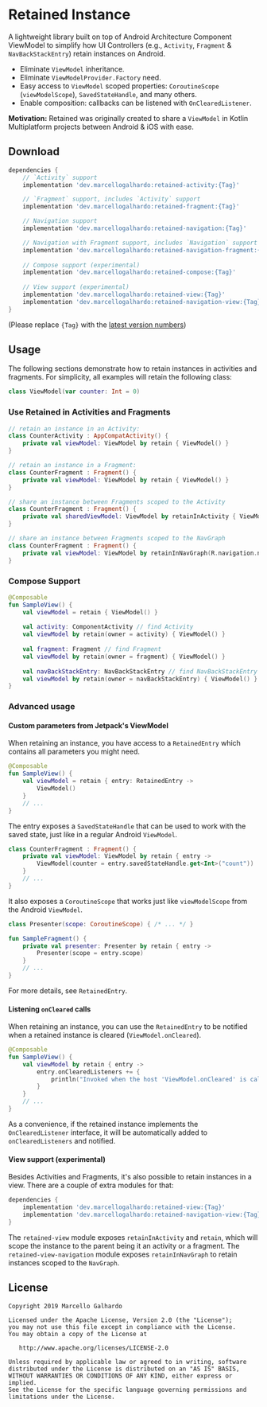 # Retained Instance

A lightweight library built on top of Android Architecture Component ViewModel to simplify how UI Controllers (e.g., `Activity`, `Fragment` & `NavBackStackEntry`) retain instances on Android.

- Eliminate `ViewModel` inheritance.
- Eliminate `ViewModelProvider.Factory` need.
- Easy access to `ViewModel` scoped properties: `CoroutineScope` (`viewModelScope`), `SavedStateHandle`, and many others.
- Enable composition: callbacks can be listened with `OnClearedListener`.

**Motivation:** Retained was originally created to share a `ViewModel` in Kotlin Multiplatform projects between Android & iOS with ease.

## Download

```gradle
dependencies {
    // `Activity` support
    implementation 'dev.marcellogalhardo:retained-activity:{Tag}'

    // `Fragment` support, includes `Activity` support
    implementation 'dev.marcellogalhardo:retained-fragment:{Tag}'

    // Navigation support
    implementation 'dev.marcellogalhardo:retained-navigation:{Tag}'    

    // Navigation with Fragment support, includes `Navigation` support
    implementation 'dev.marcellogalhardo:retained-navigation-fragment:{Tag}'
    
    // Compose support (experimental)
    implementation 'dev.marcellogalhardo:retained-compose:{Tag}'
    
    // View support (experimental)
    implementation 'dev.marcellogalhardo:retained-view:{Tag}'
    implementation 'dev.marcellogalhardo:retained-navigation-view:{Tag}'
}
```

(Please replace `{Tag}` with the [latest version numbers](https://github.com/marcellogalhardo/retained/releases))

## Usage

The following sections demonstrate how to retain instances in activities and fragments. For simplicity, all examples will retain the following class:

```kotlin
class ViewModel(var counter: Int = 0)
```

### Use Retained in Activities and Fragments

```kotlin
// retain an instance in an Activity:
class CounterActivity : AppCompatActivity() {
    private val viewModel: ViewModel by retain { ViewModel() }
}

// retain an instance in a Fragment:
class CounterFragment : Fragment() {
    private val viewModel: ViewModel by retain { ViewModel() }
}

// share an instance between Fragments scoped to the Activity
class CounterFragment : Fragment() {
    private val sharedViewModel: ViewModel by retainInActivity { ViewModel() }
}

// share an instance between Fragments scoped to the NavGraph
class CounterFragment : Fragment() {
    private val viewModel: ViewModel by retainInNavGraph(R.navigation.nav_graph) { ViewModel() }
}
```

### Compose Support

```kotlin
@Composable
fun SampleView() {
    val viewModel = retain { ViewModel() }
    
    val activity: ComponentActivity // find Activity
    val viewModel by retain(owner = activity) { ViewModel() }
    
    val fragment: Fragment // find Fragment
    val viewModel by retain(owner = fragment) { ViewModel() }
    
    val navBackStackEntry: NavBackStackEntry // find NavBackStackEntry
    val viewModel by retain(owner = navBackStackEntry) { ViewModel() }
}
```

### Advanced usage

#### Custom parameters from Jetpack's ViewModel

When retaining an instance, you have access to a `RetainedEntry` which contains all parameters you might need.

```kotlin
@Composable
fun SampleView() {
    val viewModel = retain { entry: RetainedEntry ->
        ViewModel()
    }
    // ...
}
```

The entry exposes a `SavedStateHandle` that can be used to work with the saved state, just like in a regular Android `ViewModel`.

```kotlin
class CounterFragment : Fragment() {
    private val viewModel: ViewModel by retain { entry -> 
        ViewModel(counter = entry.savedStateHandle.get<Int>("count"))
    }
    // ...
}
```

It also exposes a `CoroutineScope` that works just like `viewModelScope` from the Android `ViewModel`.

```kotlin
class Presenter(scope: CoroutineScope) { /* ... */ }

fun SampleFragment() {
    private val presenter: Presenter by retain { entry -> 
        Presenter(scope = entry.scope)
    }
    // ...
}
```

For more details, see `RetainedEntry`.

#### Listening `onCleared` calls

When retaining an instance, you can use the `RetainedEntry` to be notified when a retained instance is cleared (`ViewModel.onCleared`).

```kotlin
@Composable
fun SampleView() {
    val viewModel by retain { entry ->
        entry.onClearedListeners += {
            println("Invoked when the host 'ViewModel.onCleared' is called")
        }
    }
    // ...
}
```

As a convenience, if the retained instance implements the `OnClearedListener` interface, it will be automatically added to `onClearedListeners` and notified.

#### View support (experimental)

Besides Activities and Fragments, it's also possible to retain instances in a view. There are a couple of extra modules for that:

```gradle
dependencies {
    implementation 'dev.marcellogalhardo:retained-view:{Tag}'
    implementation 'dev.marcellogalhardo:retained-navigation-view:{Tag}'
}
```

The `retained-view` module exposes `retainInActivity` and `retain`, which will scope the instance to the parent being it an activity or a fragment. The `retained-view-navigation` module exposes `retainInNavGraph` to retain instances scoped to the `NavGraph`.

License
-------

    Copyright 2019 Marcello Galhardo

    Licensed under the Apache License, Version 2.0 (the "License");
    you may not use this file except in compliance with the License.
    You may obtain a copy of the License at

       http://www.apache.org/licenses/LICENSE-2.0

    Unless required by applicable law or agreed to in writing, software
    distributed under the License is distributed on an "AS IS" BASIS,
    WITHOUT WARRANTIES OR CONDITIONS OF ANY KIND, either express or implied.
    See the License for the specific language governing permissions and
    limitations under the License.
